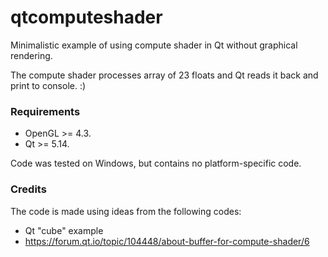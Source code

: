 # qtcomputeshader
Minimalistic example of using compute shader in Qt without graphical rendering.

The compute shader processes array of 23 floats and Qt reads it back and print to console. :)


### Requirements

* OpenGL >= 4.3.
* Qt >= 5.14.

Code was tested on Windows, but contains no platform-specific code.

### Credits
The code is made using ideas from the following codes:
* Qt "cube" example
* https://forum.qt.io/topic/104448/about-buffer-for-compute-shader/6

